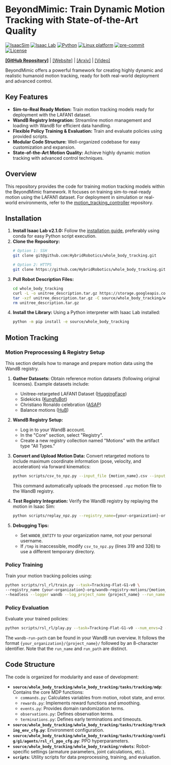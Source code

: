 # BeyondMimic: Train Dynamic Motion Tracking with State-of-the-Art Quality

[![IsaacSim](https://img.shields.io/badge/IsaacSim-4.5.0-silver.svg)](https://docs.omniverse.nvidia.com/isaacsim/latest/overview.html)
[![Isaac Lab](https://img.shields.io/badge/IsaacLab-2.1.0-silver)](https://isaac-sim.github.io/IsaacLab)
[![Python](https://img.shields.io/badge/python-3.10-blue.svg)](https://docs.python.org/3/whatsnew/3.10.html)
[![Linux platform](https://img.shields.io/badge/platform-linux--64-orange.svg)](https://releases.ubuntu.com/20.04/)
[![pre-commit](https://img.shields.io/badge/pre--commit-enabled-brightgreen?logo=pre-commit&logoColor=white)](https://pre-commit.com/)
[![License](https://img.shields.io/badge/license-MIT-yellow.svg)](https://opensource.org/license/mit)

[**[GitHub Repository]**](https://github.com/HybridRobotics/whole_body_tracking) | [[Website]](https://beyondmimic.github.io/) | [[Arxiv]](https://arxiv.org/abs/2508.08241) | [[Video]](https://youtu.be/RS_MtKVIAzY)

BeyondMimic offers a powerful framework for creating highly dynamic and realistic humanoid motion tracking, ready for both real-world deployment and advanced control.

## Key Features

*   **Sim-to-Real Ready Motion:** Train motion tracking models ready for deployment with the LAFAN1 dataset.
*   **WandB Registry Integration:** Streamline motion management and loading with WandB for efficient data handling.
*   **Flexible Policy Training & Evaluation:** Train and evaluate policies using provided scripts.
*   **Modular Code Structure:**  Well-organized codebase for easy customization and expansion.
*   **State-of-the-Art Motion Quality:** Achieve highly dynamic motion tracking with advanced control techniques.

## Overview

This repository provides the code for training motion tracking models within the BeyondMimic framework. It focuses on training sim-to-real-ready motion using the LAFAN1 dataset. For deployment in simulation or real-world environments, refer to the [motion_tracking_controller](https://github.com/HybridRobotics/motion_tracking_controller) repository.

## Installation

1.  **Install Isaac Lab v2.1.0:** Follow the [installation guide](https://isaac-sim.github.io/IsaacLab/main/source/setup/installation/index.html), preferably using conda for easy Python script execution.
2.  **Clone the Repository:**
    ```bash
    # Option 1: SSH
    git clone git@github.com:HybridRobotics/whole_body_tracking.git

    # Option 2: HTTPS
    git clone https://github.com/HybridRobotics/whole_body_tracking.git
    ```
3.  **Pull Robot Description Files:**
    ```bash
    cd whole_body_tracking
    curl -L -o unitree_description.tar.gz https://storage.googleapis.com/qiayuanl_robot_descriptions/unitree_description.tar.gz && \
    tar -xzf unitree_description.tar.gz -C source/whole_body_tracking/whole_body_tracking/assets/ && \
    rm unitree_description.tar.gz
    ```
4.  **Install the Library:** Using a Python interpreter with Isaac Lab installed:
    ```bash
    python -m pip install -e source/whole_body_tracking
    ```

## Motion Tracking

### Motion Preprocessing & Registry Setup

This section details how to manage and prepare motion data using the WandB registry.

1.  **Gather Datasets:**  Obtain reference motion datasets (following original licenses).  Example datasets include:

    *   Unitree-retargeted LAFAN1 Dataset ([HuggingFace](https://huggingface.co/datasets/lvhaidong/LAFAN1_Retargeting_Dataset))
    *   Sidekicks ([KungfuBot](https://kungfu-bot.github.io/))
    *   Christiano Ronaldo celebration ([ASAP](https://github.com/LeCAR-Lab/ASAP))
    *   Balance motions ([HuB](https://hub-robot.github.io/))
2.  **WandB Registry Setup:**

    *   Log in to your WandB account.
    *   In the "Core" section, select "Registry".
    *   Create a new registry collection named "Motions" with the artifact type "All Types."

3.  **Convert and Upload Motion Data:** Convert retargeted motions to include maximum coordinate information (pose, velocity, and acceleration) via forward kinematics:

    ```bash
    python scripts/csv_to_npz.py --input_file {motion_name}.csv --input_fps 30 --output_name {motion_name} --headless
    ```
    This command automatically uploads the processed `.npz` motion file to the WandB registry.
4.  **Test Registry Integration:** Verify the WandB registry by replaying the motion in Isaac Sim:

    ```bash
    python scripts/replay_npz.py --registry_name={your-organization}-org/wandb-registry-motions/{motion_name}
    ```

5.  **Debugging Tips:**
    *   Set `WANDB_ENTITY` to your organization name, not your personal username.
    *   If `/tmp` is inaccessible, modify `csv_to_npz.py` (lines 319 and 326) to use a different temporary directory.

### Policy Training

Train your motion tracking policies using:

```bash
python scripts/rsl_rl/train.py --task=Tracking-Flat-G1-v0 \
--registry_name {your-organization}-org/wandb-registry-motions/{motion_name} \
--headless --logger wandb --log_project_name {project_name} --run_name {run_name}
```

### Policy Evaluation

Evaluate your trained policies:

```bash
python scripts/rsl_rl/play.py --task=Tracking-Flat-G1-v0 --num_envs=2 --wandb_path={wandb-run-path}
```

The `wandb-run-path` can be found in your WandB run overview.  It follows the format `{your_organization}/{project_name}/` followed by an 8-character identifier.  Note that the `run_name` and `run_path` are distinct.

## Code Structure

The code is organized for modularity and ease of development:

*   **`source/whole_body_tracking/whole_body_tracking/tasks/tracking/mdp`**: Contains the core MDP functions:
    *   `commands.py`:  Calculates variables from motion, robot state, and error.
    *   `rewards.py`:  Implements reward functions and smoothing.
    *   `events.py`:  Provides domain randomization terms.
    *   `observations.py`: Defines observation terms.
    *   `terminations.py`: Defines early terminations and timeouts.
*   **`source/whole_body_tracking/whole_body_tracking/tasks/tracking/tracking_env_cfg.py`**:  Environment configuration.
*   **`source/whole_body_tracking/whole_body_tracking/tasks/tracking/config/g1/agents/rsl_rl_ppo_cfg.py`**:  PPO hyperparameters.
*   **`source/whole_body_tracking/whole_body_tracking/robots`**: Robot-specific settings (armature parameters, joint calculations, etc.).
*   **`scripts`**: Utility scripts for data preprocessing, training, and evaluation.